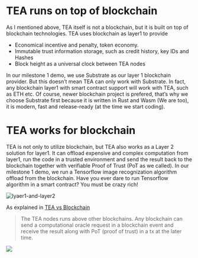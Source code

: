 # TEA runs on top of blockchain
As I mentioned above, TEA itself is not a blockchain, but it is built on top of blockchain technologies. TEA uses blockchain as layer1 to provide

- Economical incentive and penalty, token economy.
- Immutable trust information storage, such as credit history, key IDs and Hashes
- Block height as a universal clock between TEA nodes

In our milestone 1 demo, we use Substrate as our layer 1 blockchain provider. But this doesn’t mean TEA can only work with Substrate. In fact, any blockchain layer1 with smart contract support will work with TEA, such as ETH etc. Of course, newer blockchain project is prefered, that’s why we choose Substrate first because it is written in Rust and Wasm (We are too), it is modern, fast and release-ready (at the time we start coding).

# TEA works for blockchain

TEA is not only to utilize blockchain, but TEA also works as a Layer 2 solution for layer1. It can offload expensive and complex computation from layer1, run the code in a trusted environment and send the result back to the blockchain together with verifiable Proof of Trust (PoT as we called). In our milestone 1 demo, we run a Tensorflow image recognization algorithm offload from the blockchain. Have you ever dare to run Tensorflow algorithm in a smart contract? You must be crazy rich!

![lyaer1-and-layer2](https://github.com/tearust/tea-docs/blob/main/res/layer1-and-layer2.png?raw=true)

As explained in [TEA vs Blockchain](../What_is_TEA?/TEA_vs_blockchain.md)
> The TEA nodes runs above other blockchains. Any blockchain can send a computational oracle request in a blockchain event and receive the result along with PoT (proof of trust) in a tx at the later time.

![](/img/Under_Construction_Tape.png)